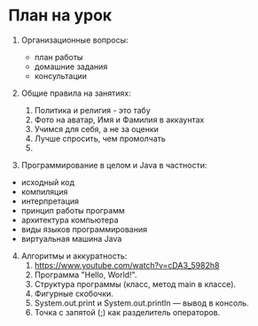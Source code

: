 # План на урок
1. Организационные вопросы:
   - план работы
   - домашние задания
   - консультации

2. Общие правила на занятиях:
   1. Политика и религия - это табу
   2. Фото на аватар, Имя и Фамилия в аккаунтах
   3. Учимся для себя, а не за оценки
   4. Лучше спросить, чем промолчать
   5. 
   
3. Программирование в целом и Java в частности:
- исходный код
- компиляция
- интерпретация
- принцип работы программ
- архитектура компьютера
- виды языков программирования 
- виртуальная машина Java


4. Алгоритмы и аккуратность:
   1. https://www.youtube.com/watch?v=cDA3_5982h8
   2. Программа "Hello, World!".
   3. Структура программы (класс, метод main в классе).
   4. Фигурные скобочки.
   5. System.out.print и System.out.println — вывод в консоль.
   6. Точка с запятой (;) как разделитель операторов.
